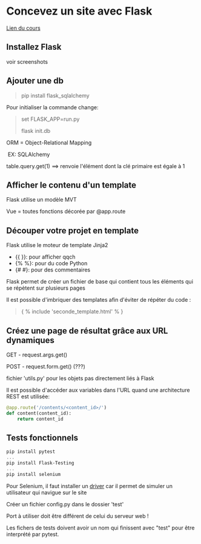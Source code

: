 # Concevez un site avec Flask

[Lien du cours](https://openclassrooms.com/fr/courses/4425066-concevez-un-site-avec-flask)

## Installez Flask

voir screenshots



## Ajouter une db

> pip install flask_sqlalchemy

Pour initialiser la commande change:

> set FLASK_APP=run.py
>
> flask init.db

ORM = Object-Relational Mapping

​	EX: SQLAlchemy

table.query.get(1) ==> renvoie l'élément dont la clé primaire est égale à 1



## Afficher le contenu d'un template

Flask utilise un modèle MVT

Vue = toutes fonctions décorée par @app.route



## Découper votre projet en template

Flask utilise le moteur de template Jinja2

- {{ }}: pour afficher qqch
- {% %}: pour du code Python
- {# #}: pour des commentaires

Flask permet de créer un fichier de base qui contient tous les éléments qui se répètent sur plusieurs pages

Il est possible d'imbriquer des templates afin d'éviter de répéter du code :

> { % include 'seconde_template.html' % }



## Créez une page de résultat grâce aux URL dynamiques

GET - request.args.get(<key>)

POST - request.form.get(<key>) (???)

fichier 'utils.py' pour les objets pas directement liés à Flask

Il est possible d'accéder aux variables dans l'URL quand une architecture REST est utilisée: 

```python
@app.route('/contents/<content_id>/')
def content(content_id):
    return content_id
```



## Tests fonctionnels

```powershell
pip install pytest
...
pip install Flask-Testing
...
pip install selenium

```

Pour Selenium, il faut installer un [driver](https://selenium-python.readthedocs.io/installation.html) car il permet de simuler un utilisateur qui navigue sur le site

Créer un fichier config.py dans le dossier 'test'

Port à utiliser doit être différent de celui du serveur web !

Les fichers de tests doivent avoir un nom qui finissent avec "test" pour être interprété par pytest.



